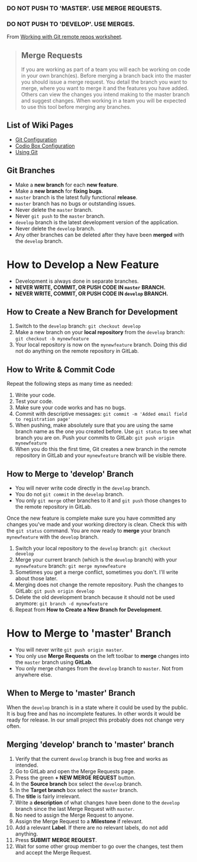 ### DO NOT PUSH TO 'MASTER'. USE MERGE REQUESTS. ###
### DO NOT PUSH TO 'DEVELOP'. USE MERGES. ###
From [Working with Git remote repos worksheet](https://github.com/covcom/205CDE/blob/master/labs/02%20Git%20Remotes/worksheet.md).

> ## Merge Requests ##
> If you are working as part of a team you will each be working on code in your own branch(es). Before merging a branch back into the master you should issue a merge request. You detail the branch you want to merge, where you want to merge it and the features you have added. Others can view the changes you intend making to the master branch and suggest changes. When working in a team you will be expected to use this tool before merging any branches.

## List of Wiki Pages ##
* [Git Configuration](git-configuration)
* [Codio Box Configuration](codio-box-configuration)
* [Using Git](using-git)

## Git Branches ##
* Make a **new branch** for each **new feature**.
* Make a **new branch** for **fixing bugs**.
* `master` branch is the latest fully functional **release**.
* `master` branch has no bugs or outstanding issues.
* Never delete the `master` branch.
* Never `git push` to the `master` branch.
* `develop` branch is the latest development version of the application.
* Never delete the `develop` branch.
* Any other branches can be deleted after they have been **merged** with the `develop` branch.

# How to Develop a New Feature #
* Development is always done in separate branches.
* **NEVER WRITE, COMMIT, OR PUSH CODE IN `master` BRANCH.**
* **NEVER WRITE, COMMIT, OR PUSH CODE IN `develop` BRANCH.**

## How to Create a New Branch for Development ##
1. Switch to the `develop` branch: `git checkout develop`
1. Make a new branch on your **local repository** from the `develop` branch: `git checkout -b mynewfeature`
1. Your local repository is now on the `mynewfeature` branch. Doing this did not do anything on the remote repository in GitLab.

## How to Write & Commit Code ##
Repeat the following steps as many time as needed:

1. Write your code.
1. Test your code.
1. Make sure your code works and has no bugs.
1. Commit with descriptive messages: `git commit -m 'Added email field to registration page'`
1. When pushing, make absolutely sure that you are using the same branch name as the one you created before. Use `git status` to see what branch you are on. Push your commits to GitLab: `git push origin mynewfeature`
1. When you do this the first time, Git creates a new branch in the remote repository in GitLab and your `mynewfeature` branch will be visible there.

## How to Merge to 'develop' Branch ##
* You will never write code directly in the `develop` branch.
* You do not `git commit` in the `develop` branch.
* You only `git merge` other branches to it and `git push` those changes to the remote repository in GitLab.

Once the new feature is complete make sure you have committed any changes you've made and your working directory is clean. Check this with the `git status` command. You are now ready to **merge** your branch `mynewfeature` with the `develop` branch.

1. Switch your local repository to the `develop` branch: `git checkout develop`
1. Merge your current branch (which is the `develop` branch) with your `mynewfeature` branch: `git merge mynewfeature`
1. Sometimes you get a merge conflict, sometimes you don't. I'll write about those later.
1. Merging does not change the remote repository. Push the changes to GitLab: `git push origin develop`
1. Delete the old development branch because it should not be used anymore: `git branch -d mynewfeature`
1. Repeat from **How to Create a New Branch for Development**.

# How to Merge to 'master' Branch #
* You will never write `git push origin master`.
* You only use **Merge Requests** on the left toolbar to **merge** changes into the `master` branch using **GitLab**.
* You only merge changes from the `develop` branch to `master`. Not from anywhere else.

## When to Merge to 'master' Branch ##
When the `develop` branch is in a state where it could be used by the public. It is bug free and has no incomplete features. In other words it would be ready for release. In our small project this probably does not change very often.

## Merging 'develop' branch to 'master' branch ##
1. Verify that the current `develop` branch is bug free and works as intended.
1. Go to GitLab and open the Merge Requests page.
1. Press the green **+ NEW MERGE REQUEST** button.
1. In the **Source branch** box select the `develop` branch.
1. In the **Target branch** box select the `master` branch.
1. The **title** is fairly irrelevant.
1. Write a **description** of what changes have been done to the `develop` branch since the last Merge Request with `master`.
1. No need to assign the Merge Request to anyone.
1. Assign the Merge Request to a **Milestone** if relevant.
1. Add a relevant **Label**. If there are no relevant labels, do not add anything.
1. Press **SUBMIT MERGE REQUEST**.
1. Wait for some other group member to go over the changes, test them and accept the Merge Request.